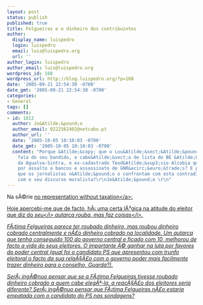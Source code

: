 ```yaml
---
layout: post
status: publish
published: true
title: Felgueiras e o dinheiro dos contribuintes
author:
  display_name: luispedro
  login: luispedro
  email: luis@luispedro.org
  url: ''
author_login: luispedro
author_email: luis@luispedro.org
wordpress_id: 168
wordpress_url: http://blog.luispedro.org/?p=168
date: '2005-09-21 22:54:30 -0700'
date_gmt: '2005-09-21 22:54:30 -0700'
categories:
- General
tags: []
comments:
- id: 1812
  author: Jo&Atilde;&pound;o
  author_email: 0222562402@netcabo.pt
  author_url: ''
  date: '2005-10-05 10:10:03 -0700'
  date_gmt: '2005-10-05 10:10:03 -0700'
  content: "Porque &Atilde;&copy; que o Lou&Atilde;&sect;&Atilde;&pound; n&Atilde;&pound;o
    fala do seu bandido, o cabe&Atilde;&sect;a de lista do BE &Atilde;&nbsp; Junta
    da Agualva-Sintra, o ex-cadastrado Teod&Atilde;&sup3;sio Alcobia que cumpriu pena
    por assalto a bancos e assassinato de GNR&acirc;&euro;&trade;s? E porque &Atilde;&copy;
    que os jornalistas n&Atilde;&pound;o o confrontam com esta contradi&Atilde;&sect;&Atilde;&pound;o
    com o seu discurso moralista?\r\nJo&Atilde;&pound;o \r\n"
---
```

<p>Na s&Atilde;&copy;rie <a href="http:&#47;&#47;blog.luispedro.org&#47;?p=151">no representation without taxation<&#47;a>:</p>
<p>Hoje apercebi-me que de facto, h&Atilde;&iexcl; uma certa l&Atilde;&sup3;gica na atitude do eleitor que diz do <i>seu<&#47;i> autarca <i>rouba, mas faz coisas<&#47;i>.</p>
<p>F&Atilde;&iexcl;tima Felgueiras parece ter roubado dinheiro, mas roubou dinheiro cobrado centralmente e n&Atilde;&pound;o dinheiro cobrado na localidade. Um autarca que tenha conseguido 100 do governo central e ficado com 10, melhorou de facto a vida do seus eleitores. O importante &Atilde;&copy; ganhar na luta por favores do poder central (qual foi o candidato PS que apresentou com trunfo eleitoral o facto da sua rela&Atilde;&sect;&Atilde;&pound;o com o governo poder mais facilmente trazer dinheiro para o conselho, Guarda?).</p>
<p>Ser&Atilde;&iexcl; ing&Atilde;&copy;nuo pensar que se a F&Atilde;&iexcl;tima Felgueiras tivesse roubado dinheiro cobrado a quem cabe eleg&Atilde;&ordf;-la, a reac&Atilde;&sect;&Atilde;&pound;o dos eleitores seria diferente? Ser&Atilde;&iexcl; ing&Atilde;&copy;nuo pensar que F&Atilde;&iexcl;tima Felgueiras n&Atilde;&pound;o estaria empatada com o candidato do PS nas sondagens?</p>
